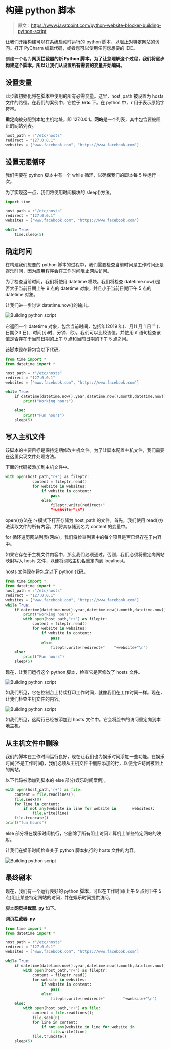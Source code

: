# 构建 python 脚本

> 原文：<https://www.javatpoint.com/python-website-blocker-building-python-script>

让我们开始构建可以在系统启动时运行的 python 脚本，以阻止对特定网站的访问。打开 PyCharm 编辑代码，或者您可以使用任何您想要的 IDE。

创建一个名为**网页拦截器的新 Python 脚本。为了让您理解这个过程，我们将逐步构建这个脚本。所以让我们从设置所有需要的变量开始编码。**

## 设置变量

此步骤初始化将在脚本中使用的所有必需变量。这里，host_path 被设置为 hosts 文件的路径。在我们的案例中，它位于 **/etc** 下。在 python 中，r 用于表示原始字符串。

**重定向**被分配到本地主机地址，即 127.0.0.1。**网站**是一个列表，其中包含要被阻止的网站列表。

```py
host_path = r"/etc/hosts"
redirect = "127.0.0.1"
websites = ["www.facebook.com", "https://www.facebook.com"]

```

## 设置无限循环

我们需要在 python 脚本中有一个 while 循环，以确保我们的脚本每 5 秒运行一次。

为了实现这一点，我们将使用时间模块的 sleep()方法。

```py
import time

host_path = r"/etc/hosts"
redirect = "127.0.0.1"
websites = ["www.facebook.com", "https://www.facebook.com"]

while True:
    time.sleep(5)

```

## 确定时间

在构建我们想要的 python 脚本的过程中，我们需要检查当前时间是工作时间还是娱乐时间，因为应用程序会在工作时间阻止网站访问。

为了检查当前时间，我们将使用 datetime 模块。我们将检查 datetime.now()是否大于当前日期上午 9 点的 datetime 对象，并且小于当前日期下午 5 点的 datetime 对象。

让我们进一步讨论 datetime.now()的输出。

![Building python script](img/32c703bef1f95696804bbf821811c7f0.png)

它返回一个 datetime 对象，包含当前时间，包括年(2019 年)、月(1 月 1 日 <sup>st</sup> )、日期(23 日)、时间(小时、分钟、秒)。我们可以比较该值，并使用 if 语句检查该值是否存在于当前日期的上午 9 点和当前日期的下午 5 点之间。

该脚本现在将包含以下代码。

```py
from time import *
from datetime import *

host_path = r"/etc/hosts"
redirect = "127.0.0.1"
websites = ["www.facebook.com", "https://www.facebook.com"]

while True:
    if datetime(datetime.now().year,datetime.now().month,datetime.now().day,9)< datetime.now()< datetime(datetime.now().year,datetime.now().month,datetime.now().day,17):
        print("Working hours")

    else:
        print("Fun hours")
    sleep(5)

```

## 写入主机文件

该脚本的主要目标是保持定期修改主机文件。为了让脚本配置主机文件，我们需要在这里实现文件处理方法。

下面的代码被添加到主机文件中。

```py
with open(host_path,"r+") as fileptr:
            content = fileptr.read()
            for website in websites:
                if website in content:
                    pass
                else:
                    fileptr.write(redirect+"
					"+website+"\n")

```

open()方法在 r+模式下打开存储为 host_path 的文件。首先，我们使用 read()方法读取文件的所有内容，并将其存储到名为 content 的变量中。

for 循环遍历网站列表(网站)，我们将检查列表中的每个项目是否已经存在于内容中。

如果它存在于主机文件内容中，那么我们必须通过。否则，我们必须将重定向网站映射写入 hosts 文件，以便将网站主机名重定向到 localhost。

hosts 文件现在将包含以下 python 代码。

```py
from time import *
from datetime import *
host_path = r"/etc/hosts"
redirect = "127.0.0.1"
websites = ["www.facebook.com", "https://www.facebook.com"]
while True:
    if datetime(datetime.now().year,datetime.now().month,datetime.now().day,9)<datetime.now()<datetime(datetime.now().year,datetime.now().month,datetime.now().day,17):
        print("working hours")
        with open(host_path,"r+") as fileptr:
            content = fileptr.read()
            for website in websites:
                if website in content:
                    pass
                else:
                    fileptr.write(redirect+"    "+website+"\n")
    else:
        print("Fun hours")
    sleep(5)

```

现在，让我们运行这个 python 脚本，检查它是否修改了 hosts 文件。

![Building python script](img/cecdbda8d132496febcbe5ed6f8f9da2.png)

如我们所见，它在控制台上持续打印工作时间，就像我们在工作时间一样。现在，让我们检查主机文件的内容。

![Building python script](img/9d676c7c78c33a5cb45a579f004f863d.png)

如我们所见，这两行已经被添加到 hosts 文件中。它会将脸书的访问重定向到本地主机。

## 从主机文件中删除

我们的脚本在工作时间运行良好，现在让我们也为娱乐时间添加一些功能。在娱乐时间(不是工作时间)，我们必须从主机文件中删除添加的行，以便允许访问被阻止的网站。

以下代码被添加到脚本的 else 部分(娱乐时间案例)。

```py
with open(host_path,'r+') as file:
    content = file.readlines();
    file.seek(0)
    for line in content:
        if not any(website in line for website in		websites):
            file.write(line)
    file.truncate()
print("fun hours")

```

else 部分将在娱乐时间执行，它删除了所有阻止访问计算机上某些特定网站的映射。

让我们在娱乐时间检查关于 python 脚本执行的 hosts 文件的内容。

![Building python script](img/fcd35b2868bdaa21ff4fe87f0aea0420.png)

## 最终剧本

现在，我们有一个运行良好的 python 脚本，可以在工作时间(上午 9 点到下午 5 点)阻止某些特定网站的访问，并在娱乐时间提供访问。

脚本**网页拦截器. py** 如下。

**网页拦截器. py**

```py
from time import *
from datetime import *

host_path = r"/etc/hosts"
redirect = "127.0.0.1"
websites = ["www.facebook.com", "https://www.facebook.com"]

while True:
    if datetime(datetime.now().year,datetime.now().month,datetime.now().day,9)<datetime.now()<datetime(datetime.now().year,datetime.now().month,datetime.now().day,17):
        with open(host_path,"r+") as fileptr:
            content = fileptr.read()
            for website in websites:
                if website in content:
                    pass
                else:
                    fileptr.write(redirect+"    	"+website+"\n")
    else:
        with open(host_path,'r+') as file:
            content = file.readlines();
            file.seek(0)
            for line in content:
                if not any(website in line for website in 				websites):
                    file.write(line)
            file.truncate()
    sleep(5)

```